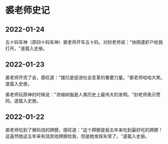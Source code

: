 # 裘老师史记

## 2022-01-24
五十码车神（原四十码车神）裘老师开车五十码，对封老师说："快把逮虾户给我打开。"遂载入史册。

## 2022-01-23
裘老师开完了会，感叹道："摆烂是促进社会变革的重要力量。"裘老师哈哈大笑。遂载入史册。

裘老师玩原神的时候说："浓缩树脂是人类历史上最伟大的发明。"封老师表示赞同。遂载入史册。

## 2022-01-22
裘老师吃到了舅妈烧的蹄膀，感叹道："这个蹄膀是我五年来吃到最好吃的蹄膀！这虽然她这五年来有烧其他蹄膀给我，但是她发挥失常了。"遂载入史册。